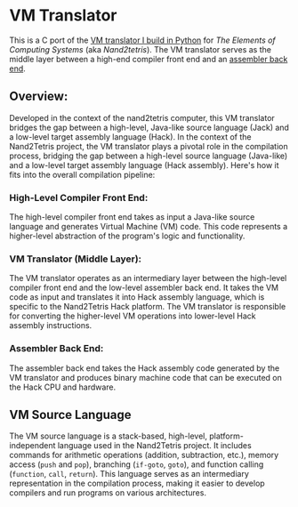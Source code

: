 # VM Translator

This is a C port of the [VM translator I build in Python](https://github.com/zrottman/nand2tetris/blob/main/projects/08/vmtranslator.py) for *The Elements of Computing Systems* (aka *Nand2tetris*). The VM translator serves as the middle layer between a high-end compiler front end and an [assembler back end](https://github.com/zrottman/assembler).


## Overview:
Developed in the context of the nand2tetris computer, this VM translator bridges the gap between a high-level, Java-like source language (Jack) and a low-level target assembly language (Hack).
In the context of the Nand2Tetris project, the VM translator plays a pivotal role in the compilation process, bridging the gap between a high-level source language (Java-like) and a low-level target assembly language (Hack assembly). Here's how it fits into the overall compilation pipeline:

### High-Level Compiler Front End:

The high-level compiler front end takes as input a Java-like source language and generates Virtual Machine (VM) code. This code represents a higher-level abstraction of the program's logic and functionality.

### VM Translator (Middle Layer):
The VM translator operates as an intermediary layer between the high-level compiler front end and the low-level assembler back end. It takes the VM code as input and translates it into Hack assembly language, which is specific to the Nand2Tetris Hack platform. The VM translator is responsible for converting the higher-level VM operations into lower-level Hack assembly instructions.

### Assembler Back End:
The assembler back end takes the Hack assembly code generated by the VM translator and produces binary machine code that can be executed on the Hack CPU and hardware.

## VM Source Language
The VM source language is a stack-based, high-level, platform-independent language used in the Nand2Tetris project. It includes commands for arithmetic operations (addition, subtraction, etc.), memory access (`push` and `pop`), branching (`if-goto`, `goto`), and function calling (`function`, `call`, `return`). This language serves as an intermediary representation in the compilation process, making it easier to develop compilers and run programs on various architectures.
